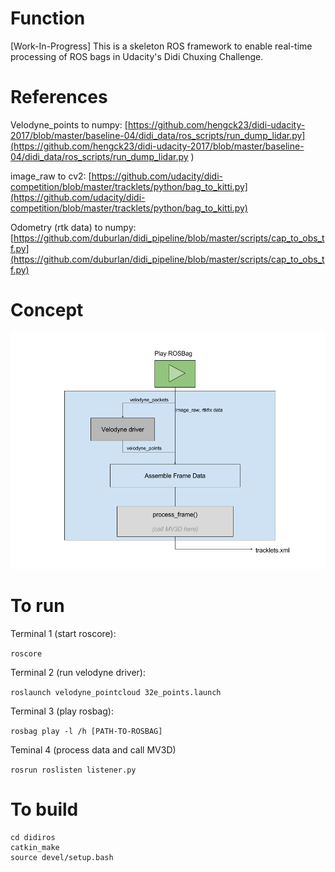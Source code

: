 # Function
[Work-In-Progress] This is a skeleton ROS framework to enable real-time processing of ROS bags in Udacity's Didi Chuxing Challenge.

# References
Velodyne_points to numpy:
[https://github.com/hengck23/didi-udacity-2017/blob/master/baseline-04/didi_data/ros_scripts/run_dump_lidar.py](https://github.com/hengck23/didi-udacity-2017/blob/master/baseline-04/didi_data/ros_scripts/run_dump_lidar.py
)

image_raw to cv2:
[https://github.com/udacity/didi-competition/blob/master/tracklets/python/bag_to_kitti.py](https://github.com/udacity/didi-competition/blob/master/tracklets/python/bag_to_kitti.py)

Odometry (rtk data) to numpy:
[https://github.com/duburlan/didi_pipeline/blob/master/scripts/cap_to_obs_tf.py](https://github.com/duburlan/didi_pipeline/blob/master/scripts/cap_to_obs_tf.py)

# Concept
![alt text](ros_pipeline.png "ROS Pipeline")

# To run

Terminal 1 (start roscore): 

```roscore```

Terminal 2 (run velodyne driver):

```roslaunch velodyne_pointcloud 32e_points.launch```

Terminal 3 (play rosbag):

```rosbag play -l /h [PATH-TO-ROSBAG]```

Teminal 4 (process data and call MV3D)

```rosrun roslisten listener.py```

# To build

```
cd didiros
catkin_make
source devel/setup.bash
```

